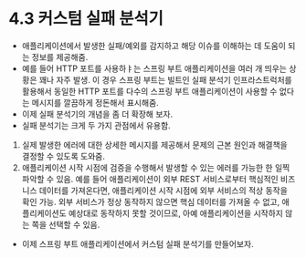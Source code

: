 # 4.3 커스텀 실패 분석기
- 애플리케이션에서 발생한 실패/예외를 감지하고 해당 이슈를 이해하는 데 도움이 되는 정보를 제공해줌.
- 예를 들어 HTTP 포트를 사용하ㅑ는 스프링 부트 애플리케이션을 여러 개 띄우는 상황은 꽤나 자주 발생. 이 경우 스프링 부트는 빌트인 실패 분석기 인프라스트럭처를 활용해서 동일한 HTTP 포트를 다수의 스프링 부트 애플리케이션이
사용할 수 없다는 메시지를 깔끔하게 정돈해서 표시해줌.
- 이제 실패 분석기의 개념을 좀 더 확장해 보자.
- 실패 분석기는 크게 두 가지 관점에서 유용함.
1. 실제 발생한 에러에 대한 상세한 메시지를 제공해서 문제의 근본 원인과 해결책을 결정할 수 있도록 도와줌.
2. 애플리케이션 시작 시점에 검증을 수행해서 발생할 수 있는 에러를 가능한 한 일찍 파악할 수 있음. 예를 들어 애플리케이션이 외부 REST 서비스로부터 핵심적인 비즈니스 데이터를 가져온다면, 애플리케이션 시작 시점에 외부 서비스의
적상 동작을 확인 가능. 외부 서비스가 정상 동작하지 않으면 핵심 데이터를 가져올 수 없고, 애플리케이션도 예상대로 동작하지 못할 것이므로, 아예 애플리케이션을 시작하지 않는 쪽을 선택할 수 있음.
- 이제 스프링 부트 애플리케이션에서 커스텀 실패 분석기를 만들어보자.

